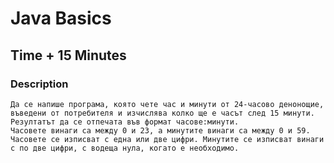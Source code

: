 # Java Basics

## Time + 15 Minutes

### Description

    Да се напише програма, която чете час и минути от 24-часово денонощие, въведени от потребителя и изчислява колко ще е часът след 15 минути.
    Резултатът да се отпечата във формат часове:минути. 
    Часовете винаги са между 0 и 23, а минутите винаги са между 0 и 59. 
    Часовете се изписват с една или две цифри. Минутите се изписват винаги с по две цифри, с водеща нула, когато е необходимо.